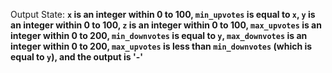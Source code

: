 Output State: **`x` is an integer within 0 to 100, `min_upvotes` is equal to `x`, `y` is an integer within 0 to 100, `z` is an integer within 0 to 100, `max_upvotes` is an integer within 0 to 200, `min_downvotes` is equal to `y`, `max_downvotes` is an integer within 0 to 200, `max_upvotes` is less than `min_downvotes` (which is equal to `y`), and the output is '-'**
